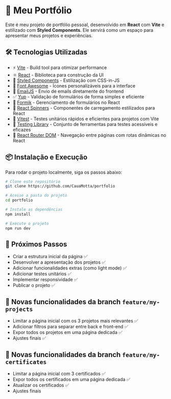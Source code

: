 # 🚀 Meu Portfólio

Este é meu projeto de portfólio pessoal, desenvolvido em **React** com **Vite** e estilizado com **Styled Components**. Ele servirá como um espaço para apresentar meus projetos e experiências.

## 🛠️ Tecnologias Utilizadas

- ⚡ [Vite](https://vitejs.dev/) - Build tool para otimizar performance
- ⚛️ [React](https://react.dev/) - Biblioteca para construção da UI
- 💅 [Styled Components](https://styled-components.com/) - Estilização com CSS-in-JS
- 🎨 [Font Awesome](https://fontawesome.com/) - Ícones personalizáveis para a interface
- 📩 [EmailJS](https://www.emailjs.com/) - Envio de emails diretamente do frontend
- ✅ [Yup](https://github.com/jquense/yup) - Validação de formulários de forma simples e eficiente
- 📝 [Formik](https://formik.org/) - Gerenciamento de formulários no React
- 🔄 [React Spinners](https://www.davidhu.io/react-spinners/) - Componentes de carregamento estilizados para React
- 🧪 [Vitest](https://vitest.dev/) - Testes unitários rápidos e eficientes para projetos com Vite
- 🧩 [Testing Library](https://testing-library.com/) - Conjunto de ferramentas para testes acessíveis e eficazes
- 🧭 [React Router DOM](https://reactrouter.com/) - Navegação entre páginas com rotas dinâmicas no React

## 📦 Instalação e Execução

Para rodar o projeto localmente, siga os passos abaixo:

```sh
# Clone este repositório
git clone https://github.com/CauaMotta/portfolio

# Acesse a pasta do projeto
cd portfolio

# Instale as dependências
npm install

# Execute o projeto
npm run dev
```

## 🚧 Próximos Passos

- Criar a estrutura inicial da página ✅
- Desenvolver a apresentação dos projetos ✅
- Adicionar funcionalidades extras (como light mode) ✅
- Adicionar testes unitários ✅
- Implementar responsividade ✅
- Publicar o projeto ✅

## 🧩 Novas funcionalidades da branch `feature/my-projects`

- Limitar a página inicial com os 3 projetos mais relevantes ✅
- Adicionar filtros para separar entre back e front-end ✅
- Expor todos os projetos em uma página dedicada ✅
- Ajustes finais ✅

## 🧩 Novas funcionalidades da branch `feature/my-certificates`

- Limitar a página inicial com 3 certificados ✅
- Expor todos os certificados em uma página dedicada ✅
- Atualizar os certificados ✅
- Ajustes finais

